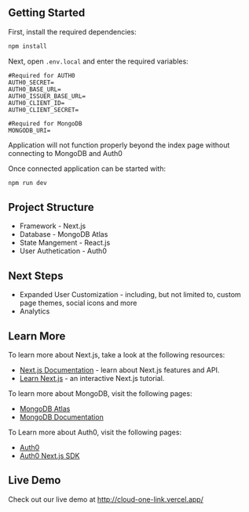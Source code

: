 
## Getting Started

First, install the required dependencies:

```bash
npm install
```
Next, open `.env.local` and enter the required variables:  
```
#Required for AUTH0
AUTH0_SECRET=
AUTH0_BASE_URL=
AUTH0_ISSUER_BASE_URL=
AUTH0_CLIENT_ID=
AUTH0_CLIENT_SECRET=

#Required for MongoDB
MONGODB_URI=

```
Application will not function properly beyond the index page without connecting to MongoDB and Auth0

Once connected application can be started with: 
```bash
npm run dev
```
## Project Structure 
- Framework - Next.js 
- Database - MongoDB Atlas 
- State Mangement - React.js
- User Authetication - Auth0

## Next Steps
- Expanded User Customization - including, but not limited to, custom page themes, social icons and more
- Analytics 
## Learn More

To learn more about Next.js, take a look at the following resources:

- [Next.js Documentation](https://nextjs.org/docs) - learn about Next.js features and API.
- [Learn Next.js](https://nextjs.org/learn) - an interactive Next.js tutorial.

To learn more about MongoDB, visit the following pages:

- [MongoDB Atlas](https://www.mongodb.com/cloud/atlas)
- [MongoDB Documentation](https://docs.mongodb.com/)

To Learn more about Auth0, visit the following pages:

- [Auth0](https://auth0.com/)
- [Auth0 Next.js SDK](https://github.com/auth0/nextjs-auth0)

## Live Demo

Check out our live demo at http://cloud-one-link.vercel.app/  
